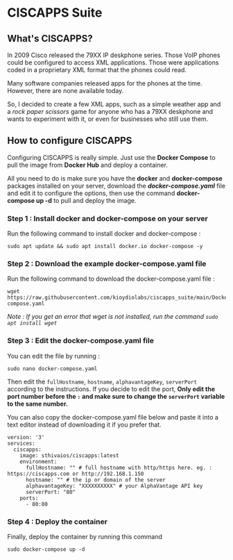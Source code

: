 # CISCAPPS Suite

## What's CISCAPPS?
In 2009 Cisco released the 79XX IP deskphone series. Those VoIP phones could
be configured to access XML applications. Those were applications coded in a
proprietary XML format that the phones could read.

Many software companies released apps for the phones at the time. However,
there are none available today.

So, I decided to create a few XML apps, such as a simple weather app and a
_rock paper scissors_ game for anyone who has a 79XX deskphone and wants to
experiment with it, or even for businesses who still use them.

## How to configure CISCAPPS
Configuring CISCAPPS is really simple. Just use the **Docker Compose** to
pull the image from **Docker Hub** and deploy a container.

All you need to do is make sure you have the **docker** and **docker-compose**
packages installed on your server, download the **_docker-compose.yaml_** file
and edit it to configure the options, then use the command **docker-compose up -d**
to pull and deploy the image.

### Step 1 : Install docker and docker-compose on your server
Run the following command to install docker and docker-compose : 
```
sudo apt update && sudo apt install docker.io docker-compose -y
```

### Step 2 : Download the example docker-compose.yaml file
Run the following command to download the docker-compose.yaml file :
```
wget https://raw.githubusercontent.com/kioydiolabs/ciscapps_suite/main/Docker/docker-compose.yaml
```

_Note : If you get an error that wget is not installed, run the command ```sudo apt install wget```_

### Step 3 : Edit the docker-compose.yaml file
You can edit the file by running :
```
sudo nano docker-compose.yaml
```

Then edit the `fullHostname`, `hostname`, `alphavantageKey`, `serverPort` according to the
instructions.
If you decide to edit the port, **Only edit the port number before the `:` and make sure to change the `serverPort` variable to the same
number.**

You can also copy the docker-compose.yaml file below and paste it into a text editor instead of
downloading it if you prefer that.

```
version: '3'
services:
  ciscapps:
    image: sthivaios/ciscapps:latest
    environment:
      fullHostname: "" # full hostname with http/https here. eg. : https://ciscapps.com or http://192.168.1.150
      hostname: "" # the ip or domain of the server
      alphavantageKey: "XXXXXXXXXX" # your AlphaVantage API key
      serverPort: "80"
    ports:
      - 80:80
```

### Step 4 : Deploy the container
Finally, deploy the container by running this command

```
sudo docker-compose up -d
```